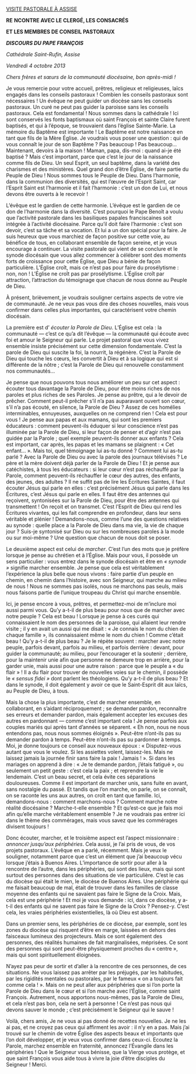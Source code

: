 [VISITE PASTORALE À ASSISE](/content/francesco/fr/travels/2013/inside/documents/papa-francesco-assisi-20131004.html)

**RE** **NCONTRE AVEC LE CLERGÉ, LES CONSACRÉS**

**ET LES MEMBRES DE CONSEIL PASTORAUX**

***DISCOURS DU PAPE FRANÇOIS***

*Cathédrale Saint-Rufin, Assise*

*Vendredi 4 octobre 2013*

*Chers frères et sœurs de la communauté diocésaine, bon après-midi !*

Je vous remercie pour votre accueil, prêtres, religieux et religieuses, laïcs engagés dans les conseils pastoraux ! Combien les conseils pastoraux sont nécessaires ! Un évêque ne peut guider un diocèse sans les conseils pastoraux. Un curé ne peut pas guider la paroisse sans les conseils pastoraux. Cela est fondamental ! Nous sommes dans la cathédrale ! Ici sont conservés les fonts baptismaux où saint François et sainte Claire furent baptisés, et qui à l’époque, se trouvaient dans l’église Sainte-Marie. La mémoire du Baptême est importante ! Le Baptême est notre naissance en tant que fils de la Mère Église. Je voudrais vous poser une question : qui de vous connaît le jour de son Baptême ? Pas beaucoup ! Pas beaucoup... Maintenant, devoirs à la maison ! Maman, papa, dis-moi : quand ai-je été baptisé ? Mais c’est important, parce que c’est le jour de la naissance comme fils de Dieu. Un seul Esprit, un seul baptême, dans la variété des charismes et des ministères. Quel grand don d’être Église, de faire partie du Peuple de Dieu ! Nous sommes tous le Peuple de Dieu. Dans l’harmonie, dans la communion des diversités, qui est l’œuvre de l’Esprit Saint, car l’Esprit Saint est l’harmonie et il fait l’harmonie : c’est un don de Lui, et nous devons être ouverts à le recevoir !

L’évêque est le gardien de cette harmonie. L’évêque est le gardien de ce don de l’harmonie dans la diversité. C’est pourquoi le Pape Benoît a voulu que l’activité pastorale dans les basiliques papales franciscaines soit intégrée à l’activité diocésaine. Parce qu’il doit faire l’harmonie : c’est son devoir, c’est sa tâche et sa vocation. Et lui a un don spécial pour la faire. Je suis heureux que vous marchiez de façon positive sur cette voie, au bénéfice de tous, en collaborant ensemble de façon sereine, et je vous encourage à continuer. La visite pastorale qui vient de se conclure et le synode diocésain que vous allez commencer à célébrer sont des moments forts de croissance pour cette Église, que Dieu a bénie de façon particulière. L’Église croît, mais ce n’est pas pour faire du prosélytisme : non, non ! L’Église ne croît pas par prosélytisme. L’Église croît par attraction, l’attraction du témoignage que chacun de nous donne au Peuple de Dieu.

À présent, brièvement, je voudrais souligner certains aspects de votre vie de communauté. Je ne veux pas vous dire des choses nouvelles, mais vous confirmer dans celles plus importantes, qui caractérisent votre chemin diocésain.

La première est d’ *écouter la Parole de Dieu*. L’Église est cela : la communauté — c’est ce qu’a dit l’évêque — la communauté qui écoute avec foi et amour le Seigneur qui parle. Le projet pastoral que vous vivez ensemble insiste précisément sur cette dimension fondamentale. C’est la parole de Dieu qui suscite la foi, la nourrit, la régénère. C’est la Parole de Dieu qui touche les cœurs, les convertit à Dieu et à sa logique qui est si différente de la nôtre ; c’est la Parole de Dieu qui renouvelle constamment nos communautés...

Je pense que nous pouvons tous nous améliorer un peu sur cet aspect : écouter tous davantage la Parole de Dieu, pour être moins riches de nos paroles et plus riches de ses Paroles. Je pense au prêtre, qui a le devoir de prêcher. Comment peut-il prêcher s’il n’a pas auparavant ouvert son cœur, s’il n’a pas écouté, en silence, la Parole de Dieu ? Assez de ces homélies interminables, ennuyeuses, auxquelles on ne comprend rien ! Cela est pour vous ! Je pense aux papas et aux mamans, qui sont les premiers éducateurs : comment peuvent-ils éduquer si leur conscience n’est pas illuminée par la Parole de Dieu, si leur façon de penser et d’agir n’est pas guidée par la Parole ; quel exemple peuvent-ils donner aux enfants ? Cela est important, car après, les papas et les mamans se plaignent : « Cet enfant... ». Mais toi, quel témoignage lui as-tu donné ? Comment lui as-tu parlé ? Avec la Parole de Dieu ou avec la parole des journaux télévisés ? Le père et la mère doivent déjà parler de la Parole de Dieu ! Et je pense aux catéchistes, à tous les éducateurs : si leur cœur n’est pas réchauffé par la Parole, comment peuvent-ils réchauffer le cœur des autres, des enfants, des jeunes, des adultes ? Il ne suffit pas de lire les Écritures Saintes, il faut écouter Jésus qui parle en elles : c’est précisément Jésus qui parle dans les Écritures, c’est Jésus qui parle en elles. Il faut être des antennes qui reçoivent, syntonisées sur la Parole de Dieu, pour être des antennes qui transmettent ! On reçoit et on transmet. C’est l’Esprit de Dieu qui rend les Écritures vivantes, qui les fait comprendre en profondeur, dans leur sens véritable et plénier ! Demandons-nous, comme l’une des questions relatives au synode : quelle place a la Parole de Dieu dans ma vie, la vie de chaque jour ? Suis-je syntonisé sur Dieu ou sur les nombreuses paroles à la mode ou sur moi-même ? Une question que chacun de nous doit se poser.

Le deuxième aspect est celui de *marcher*. C’est l’un des mots que je préfère lorsque je pense au chrétien et à l’Église. Mais pour vous, il possède un sens particulier : vous entrez dans le synode diocésain et être en *« synode »* signifie marcher ensemble. Je pense que cela est véritablement l’expérience la plus belle que nous vivons : faire partie d’un peuple en chemin, en chemin dans l’histoire, avec son Seigneur, qui marche au milieu de nous ! Nous ne sommes pas isolés, nous ne marchons pas seuls, mais nous faisons partie de l’unique troupeau du Christ qui marche ensemble.

Ici, je pense encore à vous, prêtres, et permettez-moi de m’inclure moi aussi parmi vous. Qu’y a-t-il de plus beau pour nous que de marcher avec notre peuple ? Cela est beau ! Lorsque je pense à ces curés qui connaissaient le nom des personnes de la paroisse, qui allaient leur rendre visite ; il y en avait un aussi qui me disait : « Je connais le nom du chien de chaque famille », ils connaissaient même le nom du chien ! Comme c’était beau ! Qu’y a-t-il de plus beau ? Je le répète souvent : marcher avec notre peuple, parfois devant, parfois au milieu, et parfois derrière : devant, pour guider la communauté; au milieu, pour l’encourager et la soutenir ; derrière, pour la maintenir unie afin que personne ne demeure trop en arrière, pour la garder unie, mais aussi pour une autre raison : parce que le peuple a « du flair » ! Il a du flair pour trouver de nouvelles voies sur le chemin, il possède le *« sensus fidei »* dont parlent les théologiens. Qu’y a-t-il de plus beau ? Et dans le synode, il doit également y avoir ce que le Saint-Esprit dit aux laïcs, au Peuple de Dieu, à tous.

Mais la chose la plus importante, c’est de marcher ensemble, en collaborant, en s’aidant réciproquement ; se demander pardon, reconnaître ses erreurs et demander pardon, mais également accepter les excuses des autres en pardonnant — comme c’est important cela ! Je pense parfois aux couples mariés qui après tant d’années se séparent. « Eh non, nous ne nous entendons pas, nous nous sommes éloignés ». Peut-être n’ont-ils pas su demander pardon à temps. Peut-être n’ont-ils pas su pardonner à temps. Moi, je donne toujours ce conseil aux nouveaux époux : « Disputez-vous autant que vous le voulez. Si les assiettes volent, laissez-les. Mais ne laissez jamais la journée finir sans faire la paix ! Jamais ! ». Si dans les mariages on apprend à dire : « Je te demande pardon, j’étais fatigué », ou seulement un petit geste : c’est cela la paix ; et reprendre la vie le lendemain. C’est un beau secret, et cela évite ces séparations douloureuses. Comme il est important de marcher unis, sans fuite en avant, sans nostalgie du passé. Et tandis que l’on marche, on parle, on se connaît, on se raconte les uns aux autres, on croît en tant que famille. Ici, demandons-nous : comment marchons-nous ? Comment marche notre réalité diocésaine ? Marche-t-elle ensemble ? Et qu’est-ce que je fais moi afin qu’elle marche véritablement ensemble ? Je ne voudrais pas entrer ici dans le thème des commérages, mais vous savez que les commérages divisent toujours !

Donc écouter, marcher, et le troisième aspect est l’aspect missionnaire : *annoncer jusqu’aux périphéries*. Cela aussi, je l’ai pris de vous, de vos projets pastoraux. L’évêque en a parlé, récemment. Mais je veux le souligner, notamment parce que c’est un élément que j’ai beaucoup vécu lorsque j’étais à Buenos Aires. L’importance de sortir pour aller à la rencontre de l’autre, dans les périphéries, qui sont des lieux, mais qui sont surtout des personnes dans des situations de vie particulière. C’est le cas du diocèse qui était le mien, le diocèse de Buenos Aires. Une périphérie qui me faisait beaucoup de mal, était de trouver dans les familles de classe moyenne des enfants qui ne savaient pas faire le Signe de la Croix. Mais, cela est une périphérie ! Et moi je vous demande : ici, dans ce diocèse, y a-t-il des enfants qui ne savent pas faire le Signe de la Croix ? Pensez-y. C’est cela, les vraies périphéries existentielles, là où Dieu est absent.

Dans un premier sens, les périphéries de ce diocèse, par exemple, sont les zones du diocèse qui risquent d’être en marge, laissées en dehors des faisceaux lumineux des projecteurs. Mais ce sont également des personnes, des réalités humaines de fait marginalisées, méprisées. Ce sont des personnes qui sont peut-être physiquement proches du « centre », mais qui sont spirituellement éloignées.

N’ayez pas peur de sortir et d’aller à la rencontre de ces personnes, de ces situations. Ne vous laissez pas arrêter par les préjugés, par les habitudes, par les rigidités mentales ou pastorales, par le fameux « on a toujours fait comme cela ! ». Mais on ne peut aller aux périphéries que si l’on porte la Parole de Dieu dans le cœur et si l’on marche avec l’Église, comme saint François. Autrement, nous apportons nous-mêmes, pas la Parole de Dieu, et cela n’est pas bon, cela ne sert à personne ! Ce n’est pas nous qui devons sauver le monde ; c’est précisément le Seigneur qui le sauve !

Voilà, chers amis, Je ne vous ai pas donné de recettes nouvelles. Je ne les ai pas, et ne croyez pas ceux qui affirment les avoir : il n’y en a pas. Mais j’ai trouvé sur le chemin de votre Église des aspects beaux et importants que l’on doit développer, et je veux vous confirmer dans ceux-ci. Ecoutez la Parole, marchez ensemble en fraternité, annoncez l’Évangile dans les périphéries ! Que le Seigneur vous bénisse, que la Vierge vous protège, et que saint François vous aide tous à vivre la joie d’être disciples du Seigneur ! Merci.